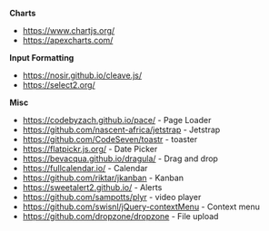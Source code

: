 **Charts**

* https://www.chartjs.org/
* https://apexcharts.com/


**Input Formatting**
* https://nosir.github.io/cleave.js/
* https://select2.org/

**Misc**

* https://codebyzach.github.io/pace/ - Page Loader
* https://github.com/nascent-africa/jetstrap - Jetstrap
* https://github.com/CodeSeven/toastr - toaster
* https://flatpickr.js.org/ - Date Picker
* https://bevacqua.github.io/dragula/ - Drag and drop
* https://fullcalendar.io/ - Calendar
* https://github.com/riktar/jkanban - Kanban
* https://sweetalert2.github.io/ - Alerts
* https://github.com/sampotts/plyr - video player
* https://github.com/swisnl/jQuery-contextMenu - Context menu
* https://github.com/dropzone/dropzone - File upload